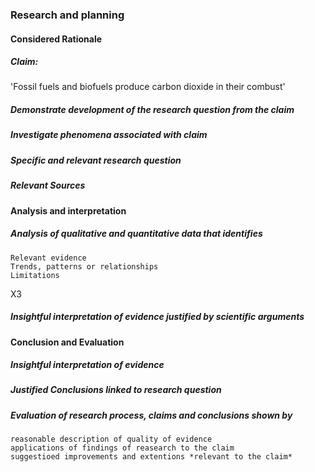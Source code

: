 ### Research and planning
#### Considered Rationale 

##### Claim: 
'Fossil fuels and biofuels produce carbon dioxide in their combust'

##### Demonstrate development of the research question from the claim
##### Investigate phenomena associated with claim
##### Specific and relevant research question 
##### Relevant Sources




#### Analysis and interpretation
##### *Analysis* of qualitative and quantitative data that identifies
	Relevant evidence
	Trends, patterns or relationships
	Limitations

X3

##### Insightful *interpretation* of evidence justified by scientific arguments




#### Conclusion and Evaluation
##### Insightful interpretation of evidence
##### Justified Conclusions linked to research question
##### Evaluation of research process, claims and conclusions shown by
	reasonable description of quality of evidence
	applications of findings of reasearch to the claim
	suggestioed improvements and extentions *relevant to the claim*